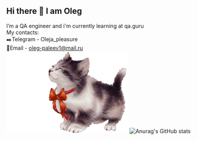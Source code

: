 ## Hi there 👋 I am Oleg
I’m a QA engineer and i'm currently learning at qa.guru  
My contacts:   
:black_nib:Telegram - Oleja_pleasure  
:e-mail:Email - oleg-paleev1@mail.ru ![](./images/gifka18.gif)
![Anurag's GitHub stats](https://github-readme-stats.vercel.app/api?username=oleja-pleasure&show_icons=true&theme=dark)
<!--
**oleja-pleasure/oleja-pleasure** is a ✨ _special_ ✨ repository because its `README.md` (this file) appears on your GitHub profile.

Here are some ideas to get you started:

- 🔭 I’m currently working on ...

- 👯 I’m looking to collaborate on ...
- 🤔 I’m looking for help with ...
- 💬 Ask me about ...
- 📫 How to reach me: ...
- 😄 Pronouns: ...
- ⚡ Fun fact: ...
-->
